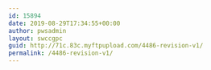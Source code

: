 ```yaml
---
id: 15894
date: 2019-08-29T17:34:55+00:00
author: pwsadmin
layout: swccgpc
guid: http://71c.83c.myftpupload.com/4486-revision-v1/
permalink: /4486-revision-v1/
---
```

